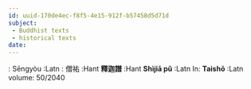 ```yaml
---
id: uuid-170de4ec-f8f5-4e15-912f-b57458d5d71d
subject: 
 - Buddhist texts
 - historical texts
date: 
---
```


: Sēngyòu :Latn
: 僧祐 :Hant
**釋迦譜** :Hant
**Shìjiā pǔ** :Latn
In: 
**Taishō** :Latn
volume: 50/2040